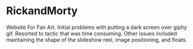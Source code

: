 # RickandMorty
Website For Fan Art.
Initial problems with putting a dark screen over giphy gif.
Resorted to tactic that was time consuming.
Other issues included maintaining the shape of the slideshow reel, image positioning, and floats.
